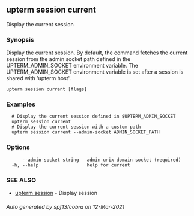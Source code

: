 ## upterm session current

Display the current session

### Synopsis

Display the current session. By default, the command fetches the current session from the admin socket path defined in the UPTERM_ADMIN_SOCKET environment variable. The UPTERM_ADMIN_SOCKET environment variable is set after a session is shared with 'upterm host'.

```
upterm session current [flags]
```

### Examples

```
  # Display the current session defined in $UPTERM_ADMIN_SOCKET
  upterm session current
  # Display the current session with a custom path
  upterm session current --admin-socket ADMIN_SOCKET_PATH
```

### Options

```
      --admin-socket string   admin unix domain socket (required)
  -h, --help                  help for current
```

### SEE ALSO

* [upterm session](upterm_session.md)	 - Display session

###### Auto generated by spf13/cobra on 12-Mar-2021
